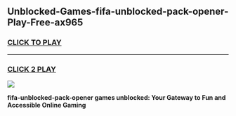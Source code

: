 
## Unblocked-Games-fifa-unblocked-pack-opener-Play-Free-ax965
<h3>
<a href="https://premium76.site?title=fifa-unblocked-pack-opener&ref=12A">CLICK TO PLAY</a></h3>
<hr>

<h3>
<a href="https://premium76.site?title=fifa-unblocked-pack-opener&ref=12A">CLICK 2 PLAY</a>
  
</h3>

<a href="https://premium76.site?title=fifa-unblocked-pack-opener&ref=12A"><img src="https://clearcache.store/games.png"></a>


**fifa-unblocked-pack-opener games unblocked: Your Gateway to Fun and Accessible Online Gaming**
